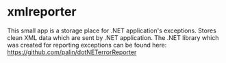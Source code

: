 xmlreporter
===========

This small app is a storage place for .NET application's exceptions. Stores clean XML data which are sent by .NET application.
The .NET library which was created for reporting exceptions can be found here: https://github.com/palin/dotNETerrorReporter
